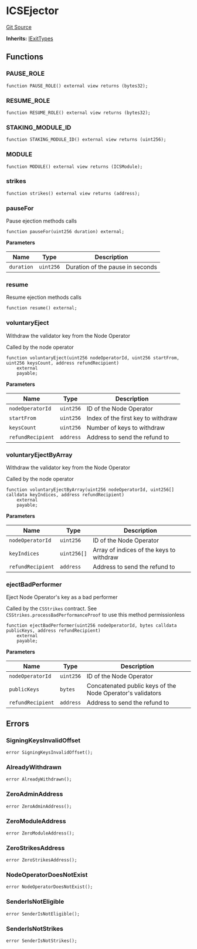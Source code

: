 # ICSEjector
[Git Source](https://github.com/lidofinance/community-staking-module/blob/d9f9dfd1023f7776110e7eb983ac3b5174e93893/src/interfaces/ICSEjector.sol)

**Inherits:**
[IExitTypes](/src/interfaces/IExitTypes.sol/interface.IExitTypes.md)


## Functions
### PAUSE_ROLE


```solidity
function PAUSE_ROLE() external view returns (bytes32);
```

### RESUME_ROLE


```solidity
function RESUME_ROLE() external view returns (bytes32);
```

### STAKING_MODULE_ID


```solidity
function STAKING_MODULE_ID() external view returns (uint256);
```

### MODULE


```solidity
function MODULE() external view returns (ICSModule);
```

### strikes


```solidity
function strikes() external view returns (address);
```

### pauseFor

Pause ejection methods calls


```solidity
function pauseFor(uint256 duration) external;
```
**Parameters**

|Name|Type|Description|
|----|----|-----------|
|`duration`|`uint256`|Duration of the pause in seconds|


### resume

Resume ejection methods calls


```solidity
function resume() external;
```

### voluntaryEject

Withdraw the validator key from the Node Operator

Called by the node operator


```solidity
function voluntaryEject(uint256 nodeOperatorId, uint256 startFrom, uint256 keysCount, address refundRecipient)
    external
    payable;
```
**Parameters**

|Name|Type|Description|
|----|----|-----------|
|`nodeOperatorId`|`uint256`|ID of the Node Operator|
|`startFrom`|`uint256`|Index of the first key to withdraw|
|`keysCount`|`uint256`|Number of keys to withdraw|
|`refundRecipient`|`address`|Address to send the refund to|


### voluntaryEjectByArray

Withdraw the validator key from the Node Operator

Called by the node operator


```solidity
function voluntaryEjectByArray(uint256 nodeOperatorId, uint256[] calldata keyIndices, address refundRecipient)
    external
    payable;
```
**Parameters**

|Name|Type|Description|
|----|----|-----------|
|`nodeOperatorId`|`uint256`|ID of the Node Operator|
|`keyIndices`|`uint256[]`|Array of indices of the keys to withdraw|
|`refundRecipient`|`address`|Address to send the refund to|


### ejectBadPerformer

Eject Node Operator's key as a bad performer

Called by the `CSStrikes` contract.
See `CSStrikes.processBadPerformanceProof` to use this method permissionless


```solidity
function ejectBadPerformer(uint256 nodeOperatorId, bytes calldata publicKeys, address refundRecipient)
    external
    payable;
```
**Parameters**

|Name|Type|Description|
|----|----|-----------|
|`nodeOperatorId`|`uint256`|ID of the Node Operator|
|`publicKeys`|`bytes`|Concatenated public keys of the Node Operator's validators|
|`refundRecipient`|`address`|Address to send the refund to|


## Errors
### SigningKeysInvalidOffset

```solidity
error SigningKeysInvalidOffset();
```

### AlreadyWithdrawn

```solidity
error AlreadyWithdrawn();
```

### ZeroAdminAddress

```solidity
error ZeroAdminAddress();
```

### ZeroModuleAddress

```solidity
error ZeroModuleAddress();
```

### ZeroStrikesAddress

```solidity
error ZeroStrikesAddress();
```

### NodeOperatorDoesNotExist

```solidity
error NodeOperatorDoesNotExist();
```

### SenderIsNotEligible

```solidity
error SenderIsNotEligible();
```

### SenderIsNotStrikes

```solidity
error SenderIsNotStrikes();
```


